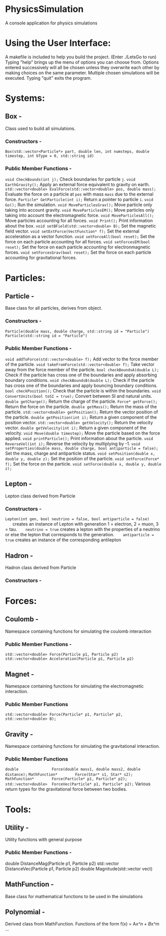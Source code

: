 # PhysicsSimulation
A console application for physics simulations

# Using the User Interface:
A makefile is included to help you build the project. (Enter ./LetsGo to run)
Typing "help" brings up the menu of options you can choose from.
Options entered successively will all be chosen unless they overwrite each other by making choices on the same parameter.
Multiple chosen simulations will be executed.
Typing "quit" exits the program.

# Systems:
## Box -
Class used to build all simulations.
### Constructors -
`Box(std::vector<Particle*> part, double len, int numsteps,
  double timestep, int bType = 0, std::string id)`
### Public Member Functions -
`void CheckBounds(int j);`
Check boundaries for particle `j`.
`void EarthGravity();`
Apply an external force equivalent to gravity on earth.
`std::vector<double> EvalForce(std::vector<double> pos, double mass);`
Evaluate the force on a particle at `pos` with mass `mass` due to the external force.
`Particle* GetParticle(int i);`
Return a pointer to particle `i`.
`void Go();`
Run the simulation.
`void MoveParticlesGrav();`
Move particle only taking into account gravity.
`void MoveParticlesEM();`
Move particles only taking into account the electromagnetic force.
`void MoveParticlesAll();`
Move particles accounting for all forces.
`void Print();`
Print information about the box.
`void setBField(std::vector<double> B);`
Set the magnetic field vector.
`void setExtForce(VectFunction* f);`
Set the external acceleration as a vector function.
`void setForceAll(bool reset);`
Set the force on each particle accounting for all forces.
`void setForcesEM(bool reset);`
Set the force on each particle accounting for electronmagnetic forces.
`void setForcesGrav(bool reset);`
Set the force on each particle accounting for gravitational forces.

# Particles:
## Particle -
Base class for all particles, derives from object.
### Constructors -
`Particle(double mass, double charge, std::string id = "Particle")`
`Particle(std::string id = "Particle")`
### Public Member Functions -
`void addToForce(std::vector<double> f);`
Add vector to the force member of the particle.
`void takeFromForce(std::vector<double> f);`
Take vector away from the force member of the particle.
`bool checkBoundsA(double L);`
Check if the particle has cross one of the boundaries and apply absorbing boundary conditions.
`void checkBoundsB(double L);`
Check if the particle has cross one of the boundaries and apply bouncing boundary conditions.
`bool checkPosition();`
Check that the particle is within the boundaries.
`void ConvertUnits(bool toSI = true);`
Convert between SI and natural units.
`double getCharge();`
Return the charge of the particle.
`Force* getForce();`
Return the force on the particle.
`double getMass();`
Return the mass of the particle.
`std::vector<double> getPosition();`
Return the vector position of the particle.
`double getPosition(int i);`
Return a given component of the position vector.
`std::vector<double> getVelocity();`
Return the velocity vector.
`double getVelocity(int i);`
Return a given component of the velocity.
`void Move(double timestep);`
Move the particle based on the force applied.
`void printParticle();`
Print information about the particle.
`void ReverseVel(int i);`
Reverse the velocity by multiplying by -1.
`void setProperties(double mass, double charge, bool antiparticle = false);`
Set the mass, charge and antiparticle status.
`void setPosition(double x, double y, double z);`
Set the position of the particle.
`void setForce(Force* f);`
Set the force on the particle.
`void setForce(double x, double y, double z);`


## Lepton -
Lepton class derived from Particle
### Constructors -
`Lepton(int gen, bool neutrino = false, bool antiparticle = false)`
&nbsp;&nbsp;&nbsp;&nbsp;&nbsp;&nbsp;creates an instance of Lepton with generation 1 = electron, 2 = muon, 3 = tau.
&nbsp;&nbsp;&nbsp;&nbsp;&nbsp;&nbsp;`neutrino = true` creates a lepton with the properties of a neutrino or else the lepton that corresponds
                 to the generation.
&nbsp;&nbsp;&nbsp;&nbsp;&nbsp;&nbsp;`antiparticle = true` creates an instance of the corresponding antilepton
## Hadron -
Hadron class derived from Particle
### Constructors -

# Forces:
## Coulomb -
Namespace containing functions for simulating the coulomb interaction
### Public Member Functions -
`std::vector<double> Force(Particle p1, Particle p2)`
`std::vector<double> Acceleration(Particle p1, Particle p2)`
## Magnet -
Namespace containing functions for simulating the electromagnetic interaction.
### Public Member Functions
`std::vector<double> Force(Particle* p1, Particle* p2, std::vector<double> B);`
## Gravity -
Namespace containing functions for simulating the gravitational interaction.
### Public Member Functions
`double               Force(double mass1, double mass2, double distance);`
`MathFunction*        Force(Star* s1, Star* s2);`
`MathFunction*        Force(Particle* p1, Particle* p2);`
`std::vector<double>  ForceVec(Particle* p1, Particle* p2);`
Various return types for the gravitational force between two bodies.

# Tools:
## Utility -
Utility functions with general purpose
### Public Member Functions -
double DistanceMag(Particle p1, Particle p2)
std::vector<double> DistanceVec(Particle p1, Particle p2)
double Magnitude(std::vector<double> vect)

## MathFunction -
Base class for mathematical functions to be used in the simulations

## Polynomial -
Derived class from MathFunction. Functions of the form f(x) = A*x^n + B*x^m ...
